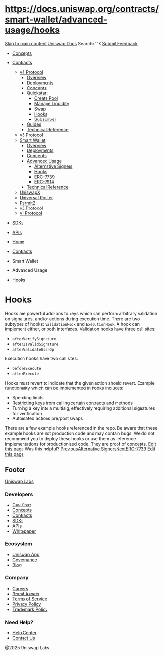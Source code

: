 # https://docs.uniswap.org/contracts/smart-wallet/advanced-usage/hooks

[Skip to main content](https://docs.uniswap.org/contracts/smart-wallet/advanced-usage/hooks#__docusaurus_skipToContent_fallback)
[Uniswap Docs](https://docs.uniswap.org/)
Search`⌘``K`
[Submit Feedback](https://docs.google.com/forms/d/e/1FAIpQLSdjSkZam8KiatL9XACRVxCHjDJjaPGbls77PCXDKFn4JwykXg/viewform)
  * [Concepts](https://docs.uniswap.org/concepts/overview)
  * [Contracts](https://docs.uniswap.org/contracts/v4/overview)
    * [v4 Protocol](https://docs.uniswap.org/contracts/smart-wallet/advanced-usage/hooks)
      * [Overview](https://docs.uniswap.org/contracts/v4/overview)
      * [Deployments](https://docs.uniswap.org/contracts/v4/deployments)
      * [Concepts](https://docs.uniswap.org/contracts/smart-wallet/advanced-usage/hooks)
      * [Quickstart](https://docs.uniswap.org/contracts/smart-wallet/advanced-usage/hooks)
        * [Create Pool](https://docs.uniswap.org/contracts/v4/quickstart/create-pool)
        * [Manage Liquidity](https://docs.uniswap.org/contracts/smart-wallet/advanced-usage/hooks)
        * [Swap](https://docs.uniswap.org/contracts/v4/quickstart/swap)
        * [Hooks](https://docs.uniswap.org/contracts/smart-wallet/advanced-usage/hooks)
        * [Subscriber](https://docs.uniswap.org/contracts/v4/quickstart/subscriber)
      * [Guides](https://docs.uniswap.org/contracts/smart-wallet/advanced-usage/hooks)
      * [Technical Reference](https://docs.uniswap.org/contracts/smart-wallet/advanced-usage/hooks)
    * [v3 Protocol](https://docs.uniswap.org/contracts/smart-wallet/advanced-usage/hooks)
    * [Smart Wallet](https://docs.uniswap.org/contracts/smart-wallet/advanced-usage/hooks)
      * [Overview](https://docs.uniswap.org/contracts/smart-wallet/overview)
      * [Deployments](https://docs.uniswap.org/contracts/smart-wallet/deployments)
      * [Concepts](https://docs.uniswap.org/contracts/smart-wallet/advanced-usage/hooks)
      * [Advanced Usage](https://docs.uniswap.org/contracts/smart-wallet/advanced-usage/hooks)
        * [Alternative Signers](https://docs.uniswap.org/contracts/smart-wallet/advanced-usage/alternative-signers)
        * [Hooks](https://docs.uniswap.org/contracts/smart-wallet/advanced-usage/hooks)
        * [ERC-7739](https://docs.uniswap.org/contracts/smart-wallet/advanced-usage/erc-7739)
        * [ERC-7914](https://docs.uniswap.org/contracts/smart-wallet/advanced-usage/erc-7914)
      * [Technical Reference](https://docs.uniswap.org/contracts/smart-wallet/technical-reference)
    * [UniswapX](https://docs.uniswap.org/contracts/smart-wallet/advanced-usage/hooks)
    * [Universal Router](https://docs.uniswap.org/contracts/smart-wallet/advanced-usage/hooks)
    * [Permit2](https://docs.uniswap.org/contracts/smart-wallet/advanced-usage/hooks)
    * [v2 Protocol](https://docs.uniswap.org/contracts/smart-wallet/advanced-usage/hooks)
    * [v1 Protocol](https://docs.uniswap.org/contracts/smart-wallet/advanced-usage/hooks)
  * [SDKs](https://docs.uniswap.org/sdk/v4/overview)
  * [APIs](https://docs.uniswap.org/api/subgraph/overview)


  * [Home](https://docs.uniswap.org/)
  * [Contracts](https://docs.uniswap.org/contracts/v4/overview)
  * Smart Wallet
  * Advanced Usage
  * [Hooks](https://docs.uniswap.org/contracts/smart-wallet/advanced-usage/hooks)


# Hooks
Hooks are powerful add-ons to keys which can perform arbitrary validation on signatures, and/or actions during execution time.
There are two subtypes of hooks: `ValidationHook` and `ExecutionHook`. A hook can implement either, or both interfaces.
Validation hooks have three call sites:
  * `afterVerifySignature`
  * `afterIsValidSignature`
  * `afterValidateUserOp`


Execution hooks have two call sites:
  * `beforeExecute`
  * `afterExecute`


Hooks must revert to indicate that the given action should revert.
Example functionality which can be implemented in hooks includes:
  * Spending limits
  * Restricting keys from calling certain contracts and methods
  * Turning a key into a multisig, effectively requiring additional signatures for verification
  * Automated actions pre/post swaps


There are a few example hooks referenced in the repo. Be aware that these example hooks are not production code and may contain bugs. We do not recommend you to deploy these hooks or use them as reference implementations for productionized code. They are proof of concepts.
[Edit this page](https://github.com/uniswap/uniswap-docs/tree/main/docs/contracts/smart-wallet/advanced-usage/02-hooks.md)
Was this helpful?
[PreviousAlternative Signers](https://docs.uniswap.org/contracts/smart-wallet/advanced-usage/alternative-signers)[NextERC-7739](https://docs.uniswap.org/contracts/smart-wallet/advanced-usage/erc-7739)
[Edit this page](https://github.com/uniswap/uniswap-docs/tree/main/docs/contracts/smart-wallet/advanced-usage/02-hooks.md)
## Footer
[Uniswap Labs](https://docs.uniswap.org/)
### Developers
  * [Dev Chat](https://discord.com/invite/uniswap)
  * [Concepts](https://docs.uniswap.org/concepts/overview)
  * [Contracts](https://docs.uniswap.org/contracts/v4/overview)
  * [SDKs](https://docs.uniswap.org/sdk/v4/overview)
  * [APIs](https://docs.uniswap.org/api/subgraph/overview)
  * [Whitepaper](https://app.uniswap.org/whitepaper-v4.pdf)


### Ecosystem
  * [Uniswap App](https://app.uniswap.org/)
  * [Governance](https://www.uniswapfoundation.org/governance)
  * [Blog](https://blog.uniswap.org/)


### Company
  * [Careers](https://boards.greenhouse.io/uniswaplabs)
  * [Brand Assets](https://github.com/Uniswap/brand-assets/raw/main/Uniswap%20Brand%20Assets.zip)
  * [Terms of Service](https://support.uniswap.org/hc/en-us/articles/30935100859661-Uniswap-Labs-Terms-of-Service)
  * [Privacy Policy](https://support.uniswap.org/hc/en-us/articles/30934457771405-Uniswap-Labs-Privacy-Policy)
  * [Trademark Policy](https://support.uniswap.org/hc/en-us/articles/30934762216973-Uniswap-Labs-Trademark-Guidelines)


### Need Help?
  * [Help Center](https://support.uniswap.org/)
  * [Contact Us](https://support.uniswap.org/hc/en-us/requests/new)


@2025 Uniswap Labs
[](https://github.com/uniswap/uniswap-docs)[](https://twitter.com/Uniswap)[](https://discord.com/invite/uniswap)
